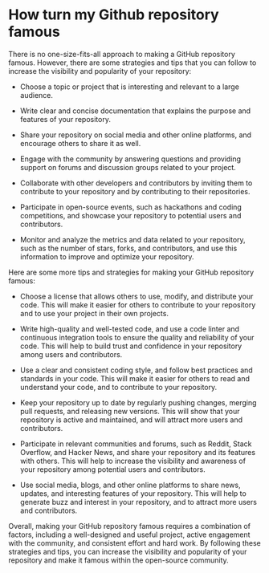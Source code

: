 # How turn my Github repository famous

There is no one-size-fits-all approach to making a GitHub repository famous. However, there are some strategies and tips that you can follow to increase the visibility and popularity of your repository:

*   Choose a topic or project that is interesting and relevant to a large audience.
    
*   Write clear and concise documentation that explains the purpose and features of your repository.
    
*   Share your repository on social media and other online platforms, and encourage others to share it as well.
    
*   Engage with the community by answering questions and providing support on forums and discussion groups related to your project.
    
*   Collaborate with other developers and contributors by inviting them to contribute to your repository and by contributing to their repositories.
    
*   Participate in open-source events, such as hackathons and coding competitions, and showcase your repository to potential users and contributors.
    
*   Monitor and analyze the metrics and data related to your repository, such as the number of stars, forks, and contributors, and use this information to improve and optimize your repository.
    

Here are some more tips and strategies for making your GitHub repository famous:

*   Choose a license that allows others to use, modify, and distribute your code. This will make it easier for others to contribute to your repository and to use your project in their own projects.
    
*   Write high-quality and well-tested code, and use a code linter and continuous integration tools to ensure the quality and reliability of your code. This will help to build trust and confidence in your repository among users and contributors.
    
*   Use a clear and consistent coding style, and follow best practices and standards in your code. This will make it easier for others to read and understand your code, and to contribute to your repository.
    
*   Keep your repository up to date by regularly pushing changes, merging pull requests, and releasing new versions. This will show that your repository is active and maintained, and will attract more users and contributors.
    
*   Participate in relevant communities and forums, such as Reddit, Stack Overflow, and Hacker News, and share your repository and its features with others. This will help to increase the visibility and awareness of your repository among potential users and contributors.
    
*   Use social media, blogs, and other online platforms to share news, updates, and interesting features of your repository. This will help to generate buzz and interest in your repository, and to attract more users and contributors.
    

Overall, making your GitHub repository famous requires a combination of factors, including a well-designed and useful project, active engagement with the community, and consistent effort and hard work. By following these strategies and tips, you can increase the visibility and popularity of your repository and make it famous within the open-source community.